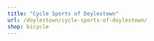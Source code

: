```yaml
---
title: "Cycle Sports of Doylestown"
url: /doylestown/cycle-sports-of-doylestown/
shop: bicycle
---
```

